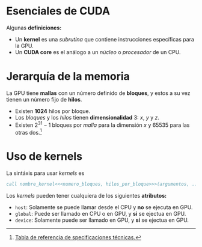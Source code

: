 # Esenciales de CUDA

Algunas **definiciones:**

- Un **kernel** es una _subrutina_ que contiene instrucciones específicas para la GPU.
- Un **CUDA core** es el análogo a un _núcleo_ o _procesador_ de un CPU.

# Jerarquía de la memoria

La GPU tiene **mallas** con un número definido de **bloques**, y estos a su vez tienen un número
fijo de **hilos**.

- Existen **1024** hilos por bloque.
- Los _bloques_ y los _hilos_ tienen **dimensionalidad** 3: _x_, _y_ y _z_.
- Existen $2^{31} - 1$ bloques por _malla_ para la dimensión _x_ y 65535 para las otras dos.[^1]

# Uso de kernels

La sintáxis para usar _kernels_ es

```fortran
call nombre_kernel<<<numero_bloques, hilos_por_bloque>>>(argumentos, ...)
```

Los _kernels_ pueden tener cualquiera de los siguientes **atributos:**

- `host`: Solamente se puede llamar desde el CPU y **no** se ejecuta en GPU.
- `global`: Puede ser llamado en CPU o en GPU, y **si** se ejectua en GPU.
- `device`: Solamente puede ser llamado en GPU, y **si** se ejectua en GPU.

[^1]: [Tabla de referencia de specificaciones técnicas.](https://docs.nvidia.com/cuda/cuda-c-programming-guide/index.html#features-and-technical-specifications)